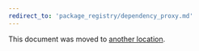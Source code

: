 ```yaml
---
redirect_to: 'package_registry/dependency_proxy.md'
---
```


This document was moved to [another location](package_registry/dependency_proxy.md).
